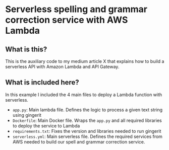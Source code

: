 # Serverless spelling and grammar correction service with AWS Lambda

## What is this?

This is the auxiliary code to my medium article X that explains how to build a serverless API with Amazon Lambda and API Gateway.

## What is included here?

In this example I included the 4 main files to deploy a Lambda function with serverless.
* `app.py`: Main lambda file. Defines the logic to process a given text string using gingerit
* `Dockerfile`: Main Docker file. Wraps the `app.py` and all required libraries to deploy the service to Lambda
* `requirements.txt`: Fixes the version and libraries needed to run gingerit
* `serverless.yml`: Main serverless file. Defines the required services from AWS needed to build our spell and grammar correction service.